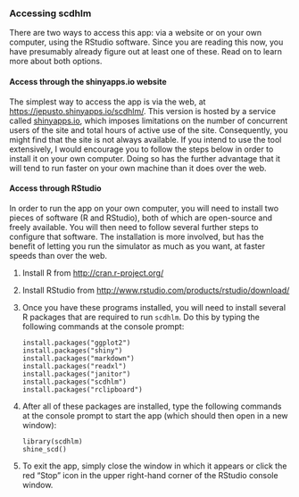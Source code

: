 ### Accessing scdhlm

There are two ways to access this app: via a website or on your own
computer, using the RStudio software. Since you are reading this now,
you have presumably already figure out at least one of these. Read on to
learn more about both options.

#### Access through the shinyapps.io website

The simplest way to access the app is via the web, at
<https://jepusto.shinyapps.io/scdhlm/>. This version is hosted by a
service called [shinyapps.io](https://www.shinyapps.io/), which imposes
limitations on the number of concurrent users of the site and total
hours of active use of the site. Consequently, you might find that the
site is not always available. If you intend to use the tool extensively,
I would encourage you to follow the steps below in order to install it
on your own computer. Doing so has the further advantage that it will
tend to run faster on your own machine than it does over the web.

#### Access through RStudio

In order to run the app on your own computer, you will need to install
two pieces of software (R and RStudio), both of which are open-source
and freely available. You will then need to follow several further steps
to configure that software. The installation is more involved, but has
the benefit of letting you run the simulator as much as you want, at
faster speeds than over the web.

1.  Install R from <http://cran.r-project.org/>

2.  Install RStudio from
    <http://www.rstudio.com/products/rstudio/download/>

3.  Once you have these programs installed, you will need to install
    several R packages that are required to run `scdhlm`. Do this by
    typing the following commands at the console prompt:

        install.packages("ggplot2")
        install.packages("shiny")
        install.packages("markdown")
        install.packages("readxl")
        install.packages("janitor")
        install.packages("scdhlm")
        install.packages("rclipboard")

4.  After all of these packages are installed, type the following
    commands at the console prompt to start the app (which should then
    open in a new window):

        library(scdhlm)
        shine_scd()

5.  To exit the app, simply close the window in which it appears or
    click the red “Stop” icon in the upper right-hand corner of the
    RStudio console window.
